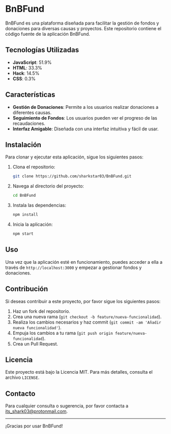 # BnBFund

BnBFund es una plataforma diseñada para facilitar la gestión de fondos y donaciones para diversas causas y proyectos. Este repositorio contiene el código fuente de la aplicación BnBFund.

## Tecnologías Utilizadas

- **JavaScript**: 51.9%
- **HTML**: 33.3%
- **Hack**: 14.5%
- **CSS**: 0.3%

## Características

- **Gestión de Donaciones**: Permite a los usuarios realizar donaciones a diferentes causas.
- **Seguimiento de Fondos**: Los usuarios pueden ver el progreso de las recaudaciones.
- **Interfaz Amigable**: Diseñada con una interfaz intuitiva y fácil de usar.

## Instalación

Para clonar y ejecutar esta aplicación, sigue los siguientes pasos:

1. Clona el repositorio:
   ```bash
   git clone https://github.com/sharkstar03/BnBFund.git
   ```
2. Navega al directorio del proyecto:
   ```bash
   cd BnBFund
   ```
3. Instala las dependencias:
   ```bash
   npm install
   ```
4. Inicia la aplicación:
   ```bash
   npm start
   ```

## Uso

Una vez que la aplicación esté en funcionamiento, puedes acceder a ella a través de `http://localhost:3000` y empezar a gestionar fondos y donaciones.

## Contribución

Si deseas contribuir a este proyecto, por favor sigue los siguientes pasos:

1. Haz un fork del repositorio.
2. Crea una nueva rama (`git checkout -b feature/nueva-funcionalidad`).
3. Realiza los cambios necesarios y haz commit (`git commit -am 'Añadir nueva funcionalidad'`).
4. Empuja los cambios a tu rama (`git push origin feature/nueva-funcionalidad`).
5. Crea un Pull Request.

## Licencia

Este proyecto está bajo la Licencia MIT. Para más detalles, consulta el archivo `LICENSE`.

## Contacto

Para cualquier consulta o sugerencia, por favor contacta a [its_shark03@protonmail.com](mailto:its_shark03@protonmail.com).

---

¡Gracias por usar BnBFund!
```
